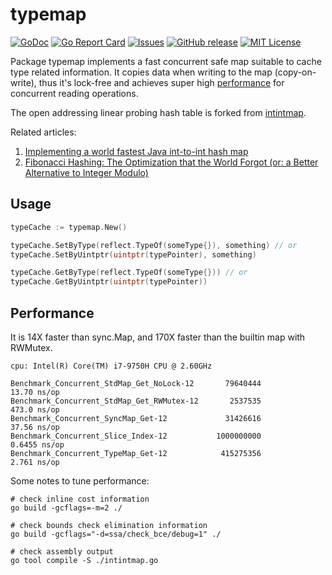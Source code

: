 # typemap

[![GoDoc](https://img.shields.io/badge/api-Godoc-blue.svg)][godoc]
[![Go Report Card](https://goreportcard.com/badge/github.com/jxskiss/typemap)][goreport]
[![Issues](https://img.shields.io/github/issues/jxskiss/typemap.svg)][issues]
[![GitHub release](http://img.shields.io/github/release/jxskiss/typemap.svg)][release]
[![MIT License](http://img.shields.io/badge/license-MIT-blue.svg)][license]

[godoc]: https://pkg.go.dev/github.com/jxskiss/typemap
[goreport]: https://goreportcard.com/report/github.com/jxskiss/typemap
[issues]: https://github.com/jxskiss/typemap/issues
[release]: https://github.com/jxskiss/typemap/releases
[license]: https://github.com/jxskiss/typemap/blob/master/LICENSE

Package typemap implements a fast concurrent safe map suitable to cache type related information.
It copies data when writing to the map (copy-on-write), thus it's lock-free and achieves
super high [performance](#performance) for concurrent reading operations.

The open addressing linear probing hash table is forked from [intintmap](https://github.com/brentp/intintmap).

Related articles:

1. [Implementing a world fastest Java int-to-int hash map](http://java-performance.info/implementing-world-fastest-java-int-to-int-hash-map/)
1. [Fibonacci Hashing: The Optimization that the World Forgot (or: a Better Alternative to Integer Modulo)](https://probablydance.com/2018/06/16/fibonacci-hashing-the-optimization-that-the-world-forgot-or-a-better-alternative-to-integer-modulo/)

## Usage

```go
typeCache := typemap.New()

typeCache.SetByType(reflect.TypeOf(someType{}), something) // or
typeCache.SetByUintptr(uintptr(typePointer), something)

typeCache.GetByType(reflect.TypeOf(someType{})) // or
typeCache.GetByUintptr(uintptr(typePointer))
```

## Performance

It is 14X faster than sync.Map, and 170X faster than the builtin map with RWMutex.

```text
cpu: Intel(R) Core(TM) i7-9750H CPU @ 2.60GHz

Benchmark_Concurrent_StdMap_Get_NoLock-12       79640444                13.70 ns/op
Benchmark_Concurrent_StdMap_Get_RWMutex-12       2537535               473.0 ns/op
Benchmark_Concurrent_SyncMap_Get-12             31426616                37.56 ns/op
Benchmark_Concurrent_Slice_Index-12           1000000000                 0.6455 ns/op
Benchmark_Concurrent_TypeMap_Get-12            415275356                 2.761 ns/op
```

Some notes to tune performance:

```shell
# check inline cost information
go build -gcflags=-m=2 ./

# check bounds check elimination information
go build -gcflags="-d=ssa/check_bce/debug=1" ./

# check assembly output
go tool compile -S ./intintmap.go
```

